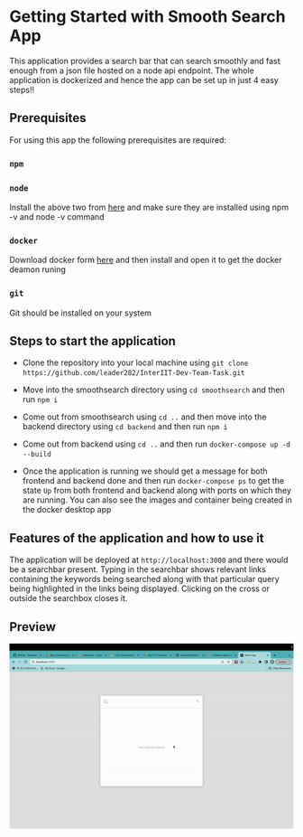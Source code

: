 # Getting Started with Smooth Search App

This application provides a search bar that can search smoothly and fast enough from a json file hosted on a node api endpoint. The whole application is dockerized and hence the app can be set up in just 4 easy steps!!

## Prerequisites

For using this app the following prerequisites are required:

### `npm`

### `node`

Install the above two from [here](https://docs.npmjs.com/downloading-and-installing-node-js-and-npm) and make sure they are installed using npm -v and node -v command

### `docker`

Download docker form [here](https://www.docker.com/) and then install and open it to get the docker deamon runing

### `git`

Git should be installed on your system

## Steps to start the application

* Clone the repository into your local machine using `git clone https://github.com/leader282/InterIIT-Dev-Team-Task.git`

* Move into the smoothsearch directory using `cd smoothsearch` and then run `npm i`

* Come out from smoothsearch using `cd ..` and then move into the backend directory using `cd backend` and then run `npm i`

* Come out from backend using `cd ..` and then run `docker-compose up -d --build`

* Once the application is running we should get a message for both frontend and backend done and then run `docker-compose ps` to get the state `Up` from both frontend and backend along with ports on which they are running. You can also see the images and container being created in the docker desktop app

## Features of the application and how to use it

The application will be deployed at `http://localhost:3000` and there would be a searchbar present. Typing in the searchbar shows relevant links containing the keywords being searched along with that particular query being highlighted in the links being displayed. Clicking on the cross or outside the searchbox closes it.

## Preview

![Demo](./demo.gif)